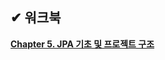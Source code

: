 ## ✔ 워크북
**[Chapter 5. JPA 기초 및 프로젝트 구조](https://sweltering-diadem-a68.notion.site/Chapter-5-JPA-1e355b9ff8dd802cb4a2d6081e596ea9)**
